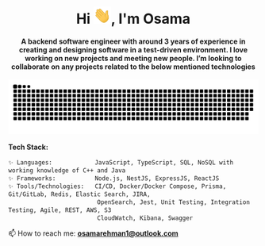

<div align="center">
<h1 align="center">Hi <img width="35" src="https://github.com/1999AZZAR/1999AZZAR/blob/main/resources/img/waving.gif">, I'm Osama</h1>
<h4 align="center">A backend software engineer with around 3 years of experience in creating and designing software in a test-driven
environment. I love working on new projects and meeting new people. I’m looking to collaborate on any projects related to the below mentioned technologies</h4>
</div>

<div align="center">
  <a href="https://1999azzar.github.io/1999AZZAR/">
  <img  src="https://github.com/1999AZZAR/1999AZZAR/blob/main/resources/img/grid-snake.svg"
       alt="snake" /></a>
</div>

**Tech Stack:**

    ✨ Languages:            JavaScript, TypeScript, SQL, NoSQL with working knowledge of C++ and Java
    ✨ Frameworks:           Node.js, NestJS, ExpressJS, ReactJS
    ✨ Tools/Technologies:   CI/CD, Docker/Docker Compose, Prisma, Git/GitLab, Redis, Elastic Search, JIRA,
                             OpenSearch, Jest, Unit Testing, Integration Testing, Agile, REST, AWS, S3
                             CloudWatch, Kibana, Swagger

📫 How to reach me: **osamarehman1@outlook.com**
